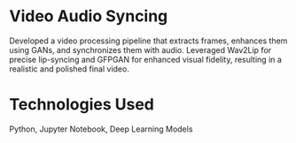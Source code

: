 # Video Audio Syncing
Developed a video processing pipeline that extracts frames, enhances them using GANs, and synchronizes them with audio. Leveraged Wav2Lip for precise lip-syncing and GFPGAN for enhanced visual fidelity, resulting in a realistic and polished final video.

# Technologies Used
Python, Jupyter Notebook, Deep Learning Models
